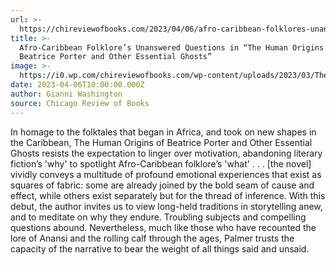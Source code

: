 ```yaml
---
url: >-
  https://chireviewofbooks.com/2023/04/06/afro-caribbean-folklores-unanswered-questions-in-the-human-origins-of-beatrice-porter-and-other-essential-ghosts/
title: >-
  Afro-Caribbean Folklore’s Unanswered Questions in “The Human Origins of
  Beatrice Porter and Other Essential Ghosts”
image: >-
  https://i0.wp.com/chireviewofbooks.com/wp-content/uploads/2023/03/TheHumanOriginsOfBeatrice_1920x675.jpg
date: 2023-04-06T10:00:00.000Z
author: Gianni Washington
source: Chicago Review of Books
---
```


In homage to the folktales that began in Africa, and took on new shapes in the Caribbean, The Human Origins of Beatrice Porter and Other Essential Ghosts resists the expectation to linger over motivation, abandoning literary fiction’s 'why' to spotlight Afro-Caribbean folklore’s 'what' . . . \[the novel] vividly conveys a multitude of profound emotional experiences that exist as squares of fabric: some are already joined by the bold seam of cause and effect, while others exist separately but for the thread of inference. With this debut, the author invites us to view long-held traditions in storytelling anew, and to meditate on why they endure. Troubling subjects and compelling questions abound. Nevertheless, much like those who have recounted the lore of Anansi and the rolling calf through the ages, Palmer trusts the capacity of the narrative to bear the weight of all things said and unsaid.
